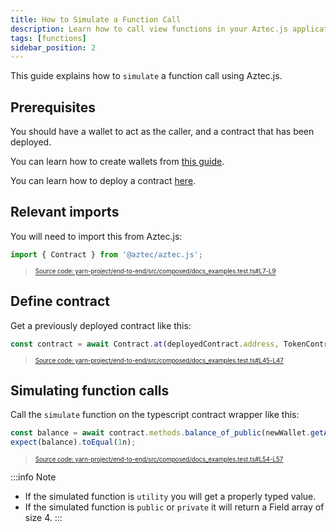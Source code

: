 ```yaml
---
title: How to Simulate a Function Call
description: Learn how to call view functions in your Aztec.js applications to query public state from contracts.
tags: [functions]
sidebar_position: 2
---
```


This guide explains how to `simulate` a function call using Aztec.js.

## Prerequisites

You should have a wallet to act as the caller, and a contract that has been deployed.

You can learn how to create wallets from [this guide](./create_account.md).

You can learn how to deploy a contract [here](./deploy_contract.md).

## Relevant imports

You will need to import this from Aztec.js:

```typescript title="import_contract" showLineNumbers 
import { Contract } from '@aztec/aztec.js';
```
> <sup><sub><a href="https://github.com/AztecProtocol/aztec-packages/blob/v1.2.0/yarn-project/end-to-end/src/composed/docs_examples.test.ts#L7-L9" target="_blank" rel="noopener noreferrer">Source code: yarn-project/end-to-end/src/composed/docs_examples.test.ts#L7-L9</a></sub></sup>


## Define contract

Get a previously deployed contract like this:

```typescript title="get_contract" showLineNumbers 
const contract = await Contract.at(deployedContract.address, TokenContractArtifact, wallet);
```
> <sup><sub><a href="https://github.com/AztecProtocol/aztec-packages/blob/v1.2.0/yarn-project/end-to-end/src/composed/docs_examples.test.ts#L45-L47" target="_blank" rel="noopener noreferrer">Source code: yarn-project/end-to-end/src/composed/docs_examples.test.ts#L45-L47</a></sub></sup>


## Simulating function calls

Call the `simulate` function on the typescript contract wrapper like this:

```typescript title="simulate_function" showLineNumbers 
const balance = await contract.methods.balance_of_public(newWallet.getAddress()).simulate();
expect(balance).toEqual(1n);
```
> <sup><sub><a href="https://github.com/AztecProtocol/aztec-packages/blob/v1.2.0/yarn-project/end-to-end/src/composed/docs_examples.test.ts#L54-L57" target="_blank" rel="noopener noreferrer">Source code: yarn-project/end-to-end/src/composed/docs_examples.test.ts#L54-L57</a></sub></sup>


:::info Note
- If the simulated function is `utility` you will get a properly typed value.
- If the simulated function is `public` or `private` it will return a Field array of size 4.
:::
